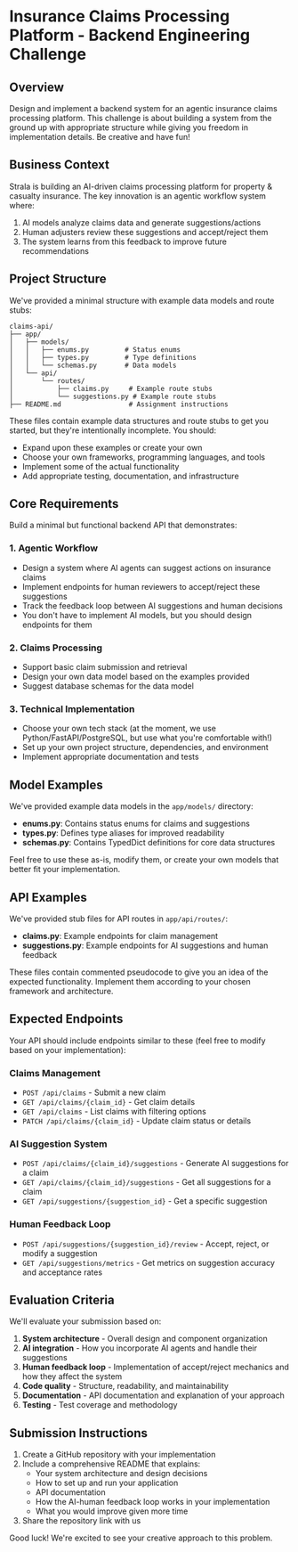 # Insurance Claims Processing Platform - Backend Engineering Challenge

## Overview

Design and implement a backend system for an agentic insurance claims processing platform. This challenge is about building a system from the ground up with appropriate structure while giving you freedom in implementation details. Be creative and have fun!


## Business Context

Strala is building an AI-driven claims processing platform for property & casualty insurance. The key innovation is an agentic workflow system where:

1. AI models analyze claims data and generate suggestions/actions
2. Human adjusters review these suggestions and accept/reject them
3. The system learns from this feedback to improve future recommendations

## Project Structure

We've provided a minimal structure with example data models and route stubs:

```
claims-api/
├── app/
│   ├── models/
│   │   ├── enums.py         # Status enums
│   │   ├── types.py         # Type definitions
│   │   └── schemas.py       # Data models
│   └── api/
│       └── routes/
│           ├── claims.py     # Example route stubs
│           └── suggestions.py # Example route stubs
├── README.md                 # Assignment instructions
```

These files contain example data structures and route stubs to get you started, but they're intentionally incomplete. You should:

- Expand upon these examples or create your own
- Choose your own frameworks, programming languages, and tools
- Implement some of the actual functionality
- Add appropriate testing, documentation, and infrastructure

## Core Requirements

Build a minimal but functional backend API that demonstrates:

### 1. Agentic Workflow
- Design a system where AI agents can suggest actions on insurance claims
- Implement endpoints for human reviewers to accept/reject these suggestions
- Track the feedback loop between AI suggestions and human decisions
- You don't have to implement AI models, but you should design endpoints for them

### 2. Claims Processing
- Support basic claim submission and retrieval
- Design your own data model based on the examples provided
- Suggest database schemas for the data model

### 3. Technical Implementation
- Choose your own tech stack (at the moment, we use Python/FastAPI/PostgreSQL, but use what you're comfortable with!)
- Set up your own project structure, dependencies, and environment
- Implement appropriate documentation and tests

## Model Examples

We've provided example data models in the `app/models/` directory:

- **enums.py**: Contains status enums for claims and suggestions
- **types.py**: Defines type aliases for improved readability
- **schemas.py**: Contains TypedDict definitions for core data structures

Feel free to use these as-is, modify them, or create your own models that better fit your implementation.

## API Examples

We've provided stub files for API routes in `app/api/routes/`:

- **claims.py**: Example endpoints for claim management
- **suggestions.py**: Example endpoints for AI suggestions and human feedback

These files contain commented pseudocode to give you an idea of the expected functionality. Implement them according to your chosen framework and architecture.

## Expected Endpoints

Your API should include endpoints similar to these (feel free to modify based on your implementation):

### Claims Management

- `POST /api/claims` - Submit a new claim
- `GET /api/claims/{claim_id}` - Get claim details
- `GET /api/claims` - List claims with filtering options
- `PATCH /api/claims/{claim_id}` - Update claim status or details

### AI Suggestion System

- `POST /api/claims/{claim_id}/suggestions` - Generate AI suggestions for a claim
- `GET /api/claims/{claim_id}/suggestions` - Get all suggestions for a claim
- `GET /api/suggestions/{suggestion_id}` - Get a specific suggestion

### Human Feedback Loop

- `POST /api/suggestions/{suggestion_id}/review` - Accept, reject, or modify a suggestion
- `GET /api/suggestions/metrics` - Get metrics on suggestion accuracy and acceptance rates

## Evaluation Criteria

We'll evaluate your submission based on:

1. **System architecture** - Overall design and component organization
2. **AI integration** - How you incorporate AI agents and handle their suggestions
3. **Human feedback loop** - Implementation of accept/reject mechanics and how they affect the system
4. **Code quality** - Structure, readability, and maintainability
5. **Documentation** - API documentation and explanation of your approach
6. **Testing** - Test coverage and methodology

## Submission Instructions

1. Create a GitHub repository with your implementation
2. Include a comprehensive README that explains:
   - Your system architecture and design decisions
   - How to set up and run your application
   - API documentation
   - How the AI-human feedback loop works in your implementation
   - What you would improve given more time
3. Share the repository link with us

Good luck! We're excited to see your creative approach to this problem.
